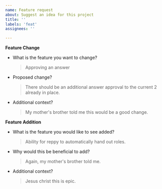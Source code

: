 ```yaml
---
name: Feature request
about: Suggest an idea for this project
title: ''
labels: 'feat'
assignees: ''

---
```


**Feature Change**
  - What is the feature you want to change?
    > Approving an answer
  - Proposed change?
    > There should be an additional answer approval to the current 2 already in place.
  - Additional context?
    > My mother's brother told me this would be a good change.

**Feature Addition**
  - What is the feature you would like to see added?
    > Ability for reppy to automatically hand out roles.
  - Why would this be beneficial to add?
    > Again, my mother's brother told me.
  - Additional context?
    > Jesus christ this is epic.

